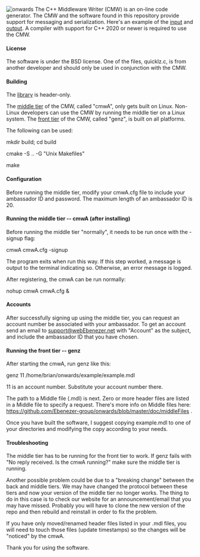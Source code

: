 ![onwards](https://github.com/Ebenezer-group/onwards/actions/workflows/main.yml/badge.svg)
The C++ Middleware Writer (CMW) is an on-line code generator.  The CMW
and the software found in this repository provide support for messaging
and serialization.  Here's an example
of the [input](https://github.com/Ebenezer-group/onwards/blob/master/example/example.mdl)
and [output](https://github.com/Ebenezer-group/onwards/blob/master/example/example.mdl.hh).
 A compiler with support for C++ 2020 or newer is required to use the CMW.

#### License
The software is under the BSD license.  One of the files, quicklz.c, is from another
developer and should only be used in conjunction with the CMW.

#### Building
The
[library](https://github.com/Ebenezer-group/onwards/blob/master/src)
is header-only.

The [middle tier](https://github.com/Ebenezer-group/onwards/blob/master/src/tiers/cmwA.cc)
of the CMW, called "cmwA", only gets built on Linux.  Non-Linux developers
can use the CMW by running the middle tier on a Linux system.
The [front tier](https://github.com/Ebenezer-group/onwards/blob/master/src/tiers/front/genz.cc)
of the CMW, called "genz", is built on all platforms.

The following can be used:

mkdir build; cd build

cmake -S .. -G "Unix Makefiles"

make

#### Configuration
Before running the middle tier, modify your cmwA.cfg file to include your
ambassador ID and password. The maximum length of an ambassador ID is 20.

#### Running the middle tier -- cmwA (after installing)
Before running the middle tier "normally", it needs to be run once
with the -signup flag:

cmwA cmwA.cfg -signup

The program exits when run this way.  If this step worked, a message
is output to the terminal indicating so.  Otherwise, an error message
is logged.

After registering, the cmwA can be run normally:

nohup cmwA cmwA.cfg &

#### Accounts
After successfully signing up using the middle tier, you can request
an account number be associated with your ambassador.  To get an account
send an email to support@webEbenezer.net with "Account" as the subject,
and include the ambassador ID that you have chosen.


#### Running the front tier -- genz
After starting the cmwA, run genz like this:

genz 11 /home/brian/onwards/example/example.mdl

11 is an account number.  Substitute your account number there.

The path to a Middle file (.mdl) is next.  Zero or more header
files are listed in a Middle file to specify a request.  There's
more info on Middle files here:
https://github.com/Ebenezer-group/onwards/blob/master/doc/middleFiles
.

Once you have built the software, I suggest copying example.mdl
to one of your directories and modifying the copy according to
your needs.


#### Troubleshooting
The middle tier has to be running for the front tier to work.
If genz fails with "No reply received.  Is the cmwA running?"
make sure the middle tier is running.

Another possible problem could be due to a "breaking change"
between the back and middle tiers.  We may have changed the
protocol between these tiers and now your version of the
middle tier no longer works.  The thing to do in this case
is to check our website for an announcement/email that you
may have missed.  Probably you will have to clone the new
version of the repo and then rebuild and reinstall in order
to fix the problem.

If you have only moved/renamed header files listed in your
.mdl files, you will need to touch those files (update
timestamps) so the changes will be "noticed" by the cmwA.


Thank you for using the software.
